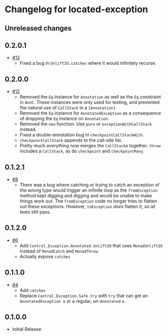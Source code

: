 # Changelog for located-exception

## Unreleased changes

## 0.2.0.1

- [#13](https://github.com/parsonsmatt/annotated-exception/pull/13)
    - Fixed a bug in `UnliftIO.catches` where it would infinitely recurse.

## 0.2.0.0

- [#12](https://github.com/parsonsmatt/annotated-exception/pull/12)
    - Removed the `Eq` instance for `Annotation` as well as the `Eq` constraint
      in `AnnC`. These instances were only used for testing, and prevented the
      natural use of `CallStack` in a `[Annotation]`.
    - Removed the `Eq` instance for `AnnotatedException` as a consequence of
      dropping the `Eq` instance on `Annotation`.
    - Removed the `new` function. Use `pure` or `exceptionWithCallStack` instead.
    - Fixed a double-annotation bug in `checkpointCallStackWith`.
    - `checkpointCallStack` appends to the call-site list.
    - Pretty much everything now merges the `CallStack`s together. `throw`
      includes a `CallStack`, as do `checkpoint` and `checkpointMany`.

## 0.1.2.1

- [#8](https://github.com/parsonsmatt/annotated-exception/pull/8)
    - There was a bug where catching or trying to catch an exception of the
      wrong type would trigger an infinite loop as the `fromException` method
      kept digging and digging and would be unable to make things work out. The
      `fromException` code no longer tries to flatten out these exceptions.
      However, `toException` *does* flatten it, so all tests still pass.

## 0.1.2.0

- [#6](https://github.com/parsonsmatt/annotated-exception/pull/6)
    - Add `Control.Exception.Annotated.UnliftIO` that uses `MonadUnliftIO`
      instead of `MonadCatch` and `MonadThrow`.
    - Actually expose `catches`

## 0.1.1.0

- [#4](https://github.com/parsonsmatt/annotated-exception/pull/4)
    - Add `catches`
    - Replace `Control.Exception.Safe.try` with `try` that can get an
      `AnnotatedException e` or a regular, un-`Annotated` `e`.

## 0.1.0.0

- Initial Release
